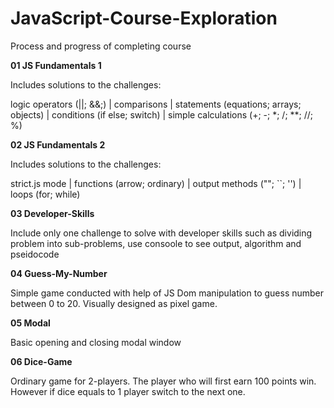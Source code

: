 # JavaScript-Course-Exploration
Process and progress of completing course

**01 JS Fundamentals 1**

Includes solutions to the challenges:

logic operators (||; &&;) | comparisons | statements (equations; arrays; objects) | conditions (if else; switch) | simple calculations (+; -; *; /; **; //; %)



**02 JS Fundamentals 2**

Includes solutions to the challenges:

strict.js mode | functions (arrow; ordinary) | output methods (""; ``; '') | loops (for; while)



**03 Developer-Skills**

Include only one challenge to solve with developer skills such as dividing problem into sub-problems, use consoole to see output, algorithm and pseidocode



**04 Guess-My-Number**

Simple game conducted with help of JS Dom manipulation to guess number between 0 to 20. Visually designed as pixel game.


**05 Modal**

Basic opening and closing modal window


**06 Dice-Game**

Ordinary game for 2-players. The player who will first earn 100 points win. However if dice equals to 1 player switch to the next one. 
